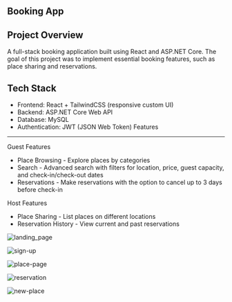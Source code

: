 Booking App
----------------
Project Overview
----------------

A full-stack booking application built using React and ASP.NET Core. 
The goal of this project was to implement essential booking features, such as place sharing and reservations.

Tech Stack
----------------
- Frontend: React + TailwindCSS (responsive custom UI)
- Backend: ASP.NET Core Web API
- Database: MySQL
- Authentication: JWT (JSON Web Token)
Features
-----------------
Guest Features

- Place Browsing - Explore places by categories
- Search - Advanced search with filters for location, price, guest capacity, and check-in/check-out dates
- Reservations - Make reservations with the option to cancel up to 3 days before check-in

Host Features

- Place Sharing - List places on different locations
- Reservation History - View current and past reservations

![landing_page](https://github.com/user-attachments/assets/3c83e41b-c197-410e-b352-8aa2b9cffbed)

![sign-up](https://github.com/user-attachments/assets/68b6b261-2cb8-4e8f-b79c-95fb9b3fe2db)

![place-page](https://github.com/user-attachments/assets/586179e5-b430-456c-9f10-a40b0a195746)

![reservation](https://github.com/user-attachments/assets/d999d34a-51c2-4ff4-94e6-ef9cb68b22f0)

![new-place](https://github.com/user-attachments/assets/5baf5cf8-0ced-4a62-8a9b-b4db5501b594)


